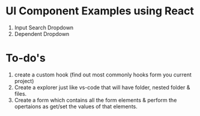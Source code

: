 # UI Component Examples using React

1. Input Search Dropdown
2. Dependent Dropdown

# To-do's

1. create a custom hook (find out most commonly hooks form you current project)
2. Create a explorer just like vs-code that will have folder, nested folder & files.
3. Create a form which contains all the form elements & perform the opertaions as get/set the values of that elements.
